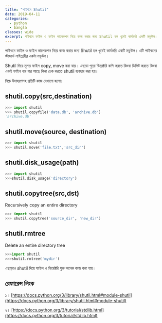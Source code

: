 ```yaml
---
title: "পাইথনে Shutil"
date: 2019-04-11
categories:
  - python
  - bangla
classes: wide
excerpt: পাইথনে ফাইল ও ফাইল কালেকশন নিয়ে কাজ করার জন্য Shutil হল খুবেই কার্যকরি একটি মডুউল।
---
```


পাইথনে ফাইল ও ফাইল কালেকশন নিয়ে কাজ করার জন্য Shutil হল খুবেই কার্যকরি একটি মডুউল। এটি পাইথনের স্টান্ডার্ড লাইব্রেরীর একটা মডুউল।

Shutil দিয়ে মূলত ফাইল copy, move করা যায়। 
এছাড়া পুরো ডিরেক্টরি কপি করতে কিংবা ডিলিট করতে কিংবা একই ফাইল বার বার আছে কিনা চেক করতে shutil ব্যবহার করা হয়। 

নিচে উদাহরণসহ প্রতিটি কাজ দেখানো হলোঃ

## shutil.copy(src,destination)

```py
>>> import shutil
>>> shutil.copyfile('data.db', 'archive.db')
'archive.db'
```

## shutil.move(source, destination)

```py
>>> import shutil
>>> shutil.move('file.txt','src_dir')

```

## shutil.disk_usage(path)

```py
>>> import shutil
>>>shutil.disk_usage('directory')

```

## shutil.copytree(src,dst)
Recursively copy an entire directory

```py
>>> import shutil
>>> shutil.copytree('source_dir', 'new_dir')

```

## shutil.rmtree
Delete an entire directory tree

```py
>>>import shutil
>>>shutil.rmtree('mydir')

```

এছাড়াও shutil দিয়ে ফাইল ও ডিরেক্টরি যুক্ত অনেক কাজ করা যায়। 

## রেফারেন্স লিংক
১। [https://docs.python.org/3/library/shutil.html#module-shutil](https://docs.python.org/3/library/shutil.html#module-shutil)

২। [https://docs.python.org/3/tutorial/stdlib.html](https://docs.python.org/3/tutorial/stdlib.html)